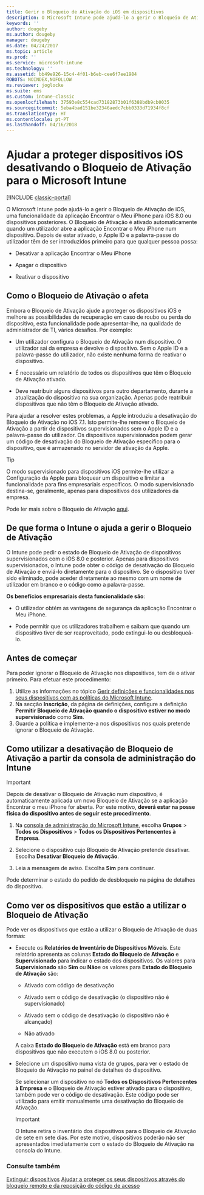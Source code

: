 ```yaml
---
title: Gerir o Bloqueio de Ativação do iOS em dispositivos
description: O Microsoft Intune pode ajudá-lo a gerir o Bloqueio de Ativação de iOS, uma funcionalidade da aplicação Encontrar o Meu iPhone para iOS 7.1 ou dispositivos posteriores.
keywords: ''
author: dougeby
ms.author: dougeby
manager: dougeby
ms.date: 04/24/2017
ms.topic: article
ms.prod: ''
ms.service: microsoft-intune
ms.technology: ''
ms.assetid: bb49e926-15c4-4f01-b6eb-cee6f7ee1984
ROBOTS: NOINDEX,NOFOLLOW
ms.reviewer: joglocke
ms.suite: ems
ms.custom: intune-classic
ms.openlocfilehash: 37593e8c554cad73182873b01f6388bdb9cb0035
ms.sourcegitcommit: 5eba4bad151be32346aedc7cbb0333d71934f8cf
ms.translationtype: HT
ms.contentlocale: pt-PT
ms.lasthandoff: 04/16/2018
---
```

# <a name="help-protect-ios-devices-with-activation-lock-bypass-for-microsoft-intune"></a>Ajudar a proteger dispositivos iOS desativando o Bloqueio de Ativação para o Microsoft Intune

[!INCLUDE [classic-portal](../includes/classic-portal.md)]

O Microsoft Intune pode ajudá-lo a gerir o Bloqueio de Ativação de iOS, uma funcionalidade da aplicação Encontrar o Meu iPhone para iOS 8.0 ou dispositivos posteriores. O Bloqueio de Ativação é ativado automaticamente quando um utilizador abre a aplicação Encontrar o Meu iPhone num dispositivo. Depois de estar ativado, o Apple ID e a palavra-passe do utilizador têm de ser introduzidos primeiro para que qualquer pessoa possa: 

-   Desativar a aplicação Encontrar o Meu iPhone

-   Apagar o dispositivo

-   Reativar o dispositivo

## <a name="how-activation-lock-affects-you"></a>Como o Bloqueio de Ativação o afeta
Embora o Bloqueio de Ativação ajude a proteger os dispositivos iOS e melhore as possibilidades de recuperação em caso de roubo ou perda do dispositivo, esta funcionalidade pode apresentar-lhe, na qualidade de administrador de TI, vários desafios. Por exemplo:

-   Um utilizador configura o Bloqueio de Ativação num dispositivo. O utilizador sai da empresa e devolve o dispositivo. Sem o Apple ID e a palavra-passe do utilizador, não existe nenhuma forma de reativar o dispositivo.

-   É necessário um relatório de todos os dispositivos que têm o Bloqueio de Ativação ativado.

-   Deve reatribuir alguns dispositivos para outro departamento, durante a atualização do dispositivo na sua organização. Apenas pode reatribuir dispositivos que não têm o Bloqueio de Ativação ativado.

Para ajudar a resolver estes problemas, a Apple introduziu a desativação do Bloqueio de Ativação no iOS 7.1. Isto permite-lhe remover o Bloqueio de Ativação a partir de dispositivos supervisionados sem o Apple ID e a palavra-passe do utilizador. Os dispositivos supervisionados podem gerar um código de desativação do Bloqueio de Ativação específico para o dispositivo, que é armazenado no servidor de ativação da Apple.

> [!TIP]
> O modo supervisionado para dispositivos iOS permite-lhe utilizar a Configuração da Apple para bloquear um dispositivo e limitar a funcionalidade para fins empresariais específicos. O modo supervisionado destina-se, geralmente, apenas para dispositivos dos utilizadores da empresa.

Pode ler mais sobre o Bloqueio de Ativação [aqui](https://support.apple.com/en-us/HT201365).

## <a name="how-intune-helps-you-manage-activation-lock"></a>De que forma o Intune o ajuda a gerir o Bloqueio de Ativação
O Intune pode pedir o estado de Bloqueio de Ativação de dispositivos supervisionados com o iOS 8.0 e posterior. Apenas para dispositivos supervisionados, o Intune pode obter o código de desativação do Bloqueio de Ativação e enviá-lo diretamente para o dispositivo. Se o dispositivo tiver sido eliminado, pode aceder diretamente ao mesmo com um nome de utilizador em branco e o código como a palavra-passe.

**Os benefícios empresariais desta funcionalidade são**:

-   O utilizador obtém as vantagens de segurança da aplicação Encontrar o Meu iPhone.

-   Pode permitir que os utilizadores trabalhem e saibam que quando um dispositivo tiver de ser reaproveitado, pode extingui-lo ou desbloqueá-lo.

## <a name="before-you-start"></a>Antes de começar

Para poder ignorar o Bloqueio de Ativação nos dispositivos, tem de o ativar primeiro. Para efetuar este procedimento:

1. Utilize as informações no tópico [Gerir definições e funcionalidades nos seus dispositivos com as políticas do Microsoft Intune](/intune-classic/deploy-use/ios-policy-settings-in-microsoft-intune).
2. Na secção **Inscrição**, da página de definições, configure a definição **Permitir Bloqueio de Ativação quando o dispositivo estiver no modo supervisionado** como **Sim**.
3. Guarde a política e implemente-a nos dispositivos nos quais pretende ignorar o Bloqueio de Ativação.

## <a name="how-to-use-activation-lock-bypass-from-the-intune-admin-console"></a>Como utilizar a desativação de Bloqueio de Ativação a partir da consola de administração do Intune
> [!IMPORTANT]
> Depois de desativar o Bloqueio de Ativação num dispositivo, é automaticamente aplicada um novo Bloqueio de Ativação se a aplicação Encontrar o meu iPhone for aberta. Por este motivo, **deverá estar na posse física do dispositivo antes de seguir este procedimento**.

1.  Na [consola de administração do Microsoft Intune](https://manage.microsoft.com), escolha **Grupos** &gt; **Todos os Dispositivos** &gt; **Todos os Dispositivos Pertencentes à Empresa**.

2.  Selecione o dispositivo cujo Bloqueio de Ativação pretende desativar. Escolha **Desativar Bloqueio de Ativação**.

3.  Leia a mensagem de aviso. Escolha **Sim** para continuar.

Pode determinar o estado do pedido de desbloqueio na página de detalhes do dispositivo.

## <a name="how-to-see-which-devices-are-using-activation-lock"></a>Como ver os dispositivos que estão a utilizar o Bloqueio de Ativação
Pode ver os dispositivos que estão a utilizar o Bloqueio de Ativação de duas formas:

-   Execute os **Relatórios de Inventário de Dispositivos Móveis**. Este relatório apresenta as colunas **Estado do Bloqueio de Ativação** e **Supervisionado** para indicar o estado dos dispositivos. Os valores para **Supervisionado** são **Sim** ou **Não**e os valores para **Estado do Bloqueio de Ativação** são:

    -   Ativado com código de desativação

    -   Ativado sem o código de desativação (o dispositivo não é supervisionado)

    -   Ativado sem o código de desativação (o dispositivo não é alcançado)

    -   Não ativado

    A caixa **Estado do Bloqueio de Ativação** está em branco para dispositivos que não executem o iOS 8.0 ou posterior.

-   Selecione um dispositivo numa vista de grupos, para ver o estado de Bloqueio de Ativação no painel de detalhes do dispositivo.

    Se selecionar um dispositivo no nó **Todos os Dispositivos Pertencentes à Empresa** e o Bloqueio de Ativação estiver ativado para o dispositivo, também pode ver o código de desativação. Este código pode ser utilizado para emitir manualmente uma desativação do Bloqueio de Ativação.

    > [!IMPORTANT]
    >O Intune retira o inventário dos dispositivos para o Bloqueio de Ativação de sete em sete dias. Por este motivo, dispositivos poderão não ser apresentados imediatamente com o estado do Bloqueio de Ativação na consola do Intune.


### <a name="see-also"></a>Consulte também
[Extinguir dispositivos](retire-devices-from-microsoft-intune-management.md)
[Ajudar a proteger os seus dispositivos através do bloqueio remoto e da reposição do código de acesso](use-remote-lock-and-passcode-reset-in-microsoft-intune.md)
